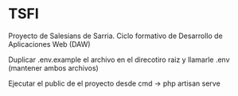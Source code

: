 # TSFI
Proyecto de Salesians de Sarria. Ciclo formativo de Desarrollo de Aplicaciones Web (DAW)

Duplicar .env.example el archivo en el direcotiro raiz  y llamarle .env (mantener ambos archivos)

Ejecutar el public de el proyecto desde cmd
-> php artisan serve

